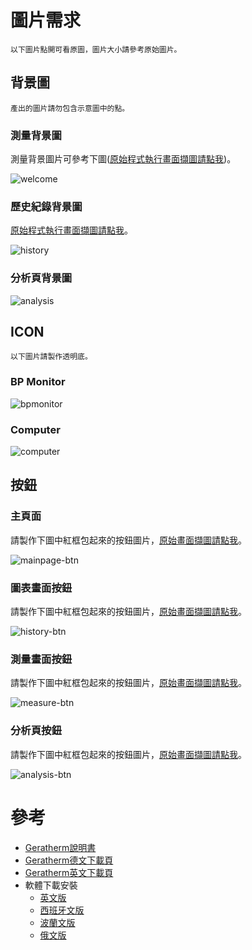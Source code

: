 


# 圖片需求

`以下圖片點開可看原圖，圖片大小請參考原始圖片。`

## 背景圖

`產出的圖片請勿包含示意圖中的點。`

### 測量背景圖

測量背景圖片可參考下圖([原始程式執行畫面擷圖請點我](img/welcome.png))。

![welcome](img/welcome-withoutword.png)


### 歷史紀錄背景圖

[原始程式執行畫面擷圖請點我](img/history.png)。

![history](img/history-withoutword.png)


### 分析頁背景圖

![analysis](img/analysis-withoutword.png)


## ICON

`以下圖片請製作透明底。`

### BP Monitor

![bpmonitor](img/bpmonitor.png)


### Computer

![computer](img/computer.png)


## 按鈕

### 主頁面

請製作下圖中紅框包起來的按鈕圖片，[原始畫面擷圖請點我](img/mainpage.png)。

![mainpage-btn](img/mainpage-btn.png)


### 圖表畫面按鈕

請製作下圖中紅框包起來的按鈕圖片，[原始畫面擷圖請點我](img/history.png)。

![history-btn](img/history-btn.png)


### 測量畫面按鈕

請製作下圖中紅框包起來的按鈕圖片，[原始畫面擷圖請點我](img/measure.png)。

![measure-btn](img/measure-btn.png)


### 分析頁按鈕

請製作下圖中紅框包起來的按鈕圖片，[原始畫面擷圖請點我](img/analysis.png)。

![analysis-btn](img/analysis-btn.png)


# 參考

* [Geratherm說明書](http://geratherm.de/download/desktop-2-0-software-instructions.pdf)
* [Geratherm德文下載頁](http://geratherm.de/diagnostik/downloadbereich/)
* [Geratherm英文下載頁](http://geratherm.de/en/diagnostic/download-area/)
* 軟體下載安裝
  * [英文版](http://geratherm.de/download/setupGB.exe)
  * [西班牙文版](http://geratherm.de/download/setupES.exe)
  * [波蘭文版](http://geratherm.de/download/setupPL.exe)
  * [俄文版](http://geratherm.de/download/setupRU.exe)